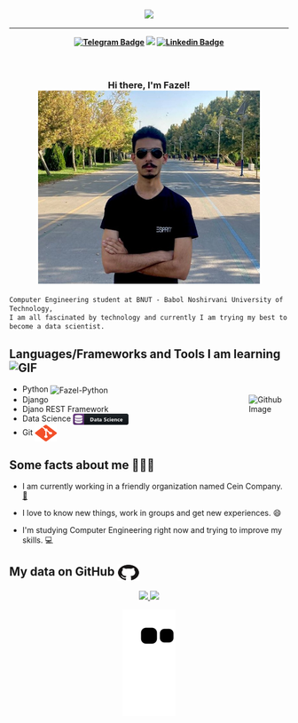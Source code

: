<h4 align="center">
 
 <img src="https://user-images.githubusercontent.com/70382532/138322189-2db8df52-9dcb-40a0-88a8-c365466bd33d.gif" width="400"/>

<hr>

[![Telegram Badge](https://img.shields.io/badge/-Telegram-blue?style=for-the-badge&logo=Telegram&logoColor=white&link=https://github.com/FazelHaghighi)](https://t.me/pingpongplayer)
 <a href = "mailto:fazel.haghighi1399@gmail.com"><img src="https://img.shields.io/badge/-Gmail-%23333?style=for-the-badge&logo=gmail&logoColor=white" target="_blank"></a>
[![Linkedin Badge](https://img.shields.io/badge/-Linkedin-blue?style=for-the-badge&logo=Linkedin&logoColor=white&link=https://github.com/FazelHaghighi)](https://www.linkedin.com/in/mohammadfazel-abdhaghighi-33912a234)

</h4>

<h3 align="center">  <br>

Hi there, I'm Fazel! 
<br> 
<img src="photo-of-me.jpg" width="400px" />

</h3> 

``` 
Computer Engineering student at BNUT - Babol Noshirvani University of Technology, 
I am all fascinated by technology and currently I am trying my best to become a data scientist. 
``` 
## Languages/Frameworks and Tools I am learning <img alt="GIF" src="https://github.com/SP-XD/SP-XD/blob/main/images/Developer.gif" width="30" />

  - Python <img align="center" alt="Fazel-Python" height="30" width="30" src="https://i.giphy.com/media/LMt9638dO8dftAjtco/200.webp">
  - Django
  <img width="15%" align="right" alt="Github Image" src="https://github.com/SP-XD/SP-XD/blob/main/images/linux_rounded.gif?raw=true" /><br>
  - Djano REST Framework 
  - Data Science <img align="center" width="100" src="https://raw.githubusercontent.com/8bithemant/8bithemant/master/svg/dev/misc/datascience.svg">
  - Git <img align="center" alt="Fazel-Python" height="30" width="40" src="https://raw.githubusercontent.com/devicons/devicon/master/icons/git/git-original.svg">
## Some facts about me 👨🏻‍💻 

- I am currently working in a friendly organization named Cein Company. [:link:](https://github.com/Cein-Company) 

- I love to know new things, work in groups and get new experiences. 😄 

- I'm studying Computer Engineering right now and trying to improve my skills. 💻 

## My data on GitHub <img align="center" alt="Fazel-Python" height="30" width="40" src="https://raw.githubusercontent.com/devicons/devicon/master/icons/github/github-original.svg">

<div align="center">
  <a href="https://github.com/FazelHaghighi">
  <img height="180em" src="https://github-readme-stats.vercel.app/api?username=FazelHaghighi&show_icons=true&theme=dracula&include_all_commits=true&count_private=true"/>
  <img height="180em" src="https://github-readme-stats.vercel.app/api/top-langs/?username=FazelHaghighi&layout=compact&langs_count=7&theme=dracula"/>
 
   ![Snake animation](https://github.com/rafaballerini/rafaballerini/blob/output/github-contribution-grid-snake.svg)

</div> 
